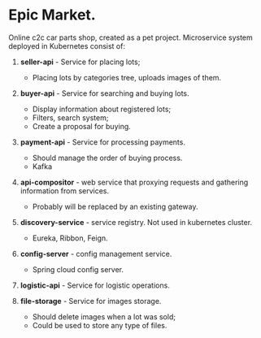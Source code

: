 # Epic Market.
Online c2c car parts shop, created as a pet project.
Microservice system deployed in Kubernetes consist of:
1. **seller-api** - Service for placing lots;
   * Placing lots by categories tree, uploads images of them.

2. **buyer-api** - Service for searching and buying lots.
   * Display information about registered lots;
   * Filters, search system;
   * Create a proposal for buying.

3. **payment-api** - Service for processing payments.
   * Should manage the order of buying process.
   * Kafka

4. **api-compositor** - web service that proxying requests and gathering information from services.
   * Probably will be replaced by an existing gateway.
5. **discovery-service** - service registry. Not used in kubernetes cluster.
   * Eureka, Ribbon, Feign.
6. **config-server** - config management service.
   * Spring cloud config server.
7. **logistic-api** - Service for logistic operations.
8. **file-storage** - Service for images storage.
   * Should delete images when a lot was sold;
   * Could be used to store any type of files.
